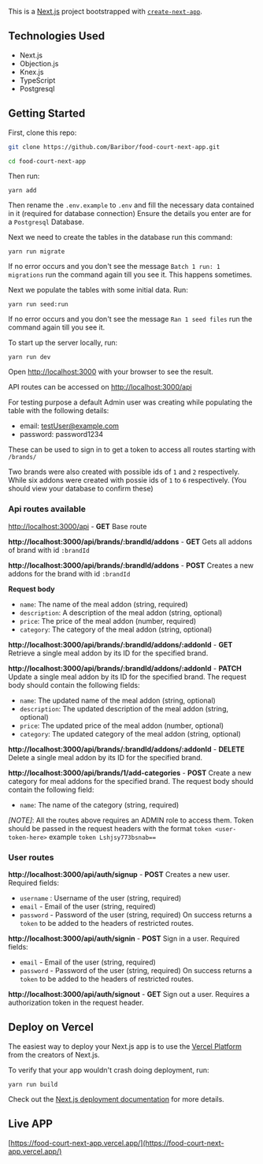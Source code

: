 This is a [Next.js](https://nextjs.org/) project bootstrapped with [`create-next-app`](https://github.com/vercel/next.js/tree/canary/packages/create-next-app).

## Technologies Used
- Next.js
- Objection.js
- Knex.js
- TypeScript
- Postgresql

## Getting Started

First, clone this repo:

```bash
git clone https://github.com/Baribor/food-court-next-app.git

cd food-court-next-app
```

Then run:
```
yarn add
```

Then rename the `.env.example` to `.env` and fill the necessary data contained in it (required for database connection)
Ensure the details you enter are for a `Postgresql` Database.

Next we need to create the tables in the database run this command:
```
yarn run migrate
```
If no error occurs and you don't see the message `Batch 1 run: 1 migrations` run the command again till you see it. This happens sometimes.

Next we populate the tables with some initial data. Run:
```
yarn run seed:run
```

If no error occurs and you don't see the message `Ran 1 seed files` run the command again till you see it.

To start up the server locally, run:
```
yarn run dev
```
Open [http://localhost:3000](http://localhost:3000) with your browser to see the result.

API routes can be accessed on [http://localhost:3000/api](http://localhost:3000/api)


For testing purpose a default Admin user was creating while populating the table with the following details:
- email: testUser@example.com
- password: password1234

These can be used to sign in to get a token to access all routes starting with `/brands/`

Two brands were also created with possible ids of `1` and `2` respectively. While six addons were created with possie ids of `1` to `6` respectively. (You should view your database to confirm these)

### Api routes available
[http://localhost:3000/api](http://localhost:3000/api) - **GET** Base route

**http://localhost:3000/api/brands/:brandId/addons** - **GET** Gets all addons of brand with id `:brandId`

**http://localhost:3000/api/brands/:brandId/addons** - **POST** Creates a new addons for the brand with id `:brandId`

**Request body**

- `name`: The name of the meal addon (string, required)
- `description`: A description of the meal addon (string, optional)
- `price`: The price of the meal addon (number, required)
- `category`: The category of the meal addon (string, optional)

**http://localhost:3000/api/brands/:brandId/addons/:addonId** - **GET** Retrieve a single meal addon by its ID for the specified brand.

**http://localhost:3000/api/brands/:brandId/addons/:addonId** - **PATCH** Update a single meal addon by its ID for the specified brand. The request body should contain the following fields:

- `name`: The updated name of the meal addon (string, optional)
- `description`: The updated description of the meal addon (string, optional)
- `price`: The updated price of the meal addon (number, optional)
- `category`: The updated category of the meal addon (string, optional)

**http://localhost:3000/api/brands/:brandId/addons/:addonId** - **DELETE** Delete a single meal addon by its ID for the specified brand.

**http://localhost:3000/api/brands/1/add-categories** - **POST** Create a new category for meal addons for the specified brand. The request body should contain the following field:
- `name`: The name of the category (string, required)


*[NOTE]*: All the routes above requires an ADMIN role to access them. Token should be passed in the request headers with the format `token <user-token-here>` example `token Lshjsy773bsnab==`

### User routes
**http://localhost:3000/api/auth/signup** - **POST** Creates a new user. Required fields:
- `username` : Username of the user (string, required)
- `email` - Email of the user (string, required)
- `password` - Password of the user (string, required)
On success returns a `token` to be added to the headers of restricted routes.

**http://localhost:3000/api/auth/signin** - **POST** Sign in a user. Required fields:
- `email` - Email of the user (string, required)
- `password` - Password of the user (string, required)
On success returns a `token` to be added to the headers of restricted routes.

**http://localhost:3000/api/auth/signout** - **GET** Sign out a user. Requires a authorization token in the request header.

## Deploy on Vercel

The easiest way to deploy your Next.js app is to use the [Vercel Platform](https://vercel.com/new?utm_medium=default-template&filter=next.js&utm_source=create-next-app&utm_campaign=create-next-app-readme) from the creators of Next.js.

To verify that your app wouldn't crash doing deployment, run:
```
yarn run build
```

Check out the [Next.js deployment documentation](https://nextjs.org/docs/deployment) for more details.

## Live APP
[https://food-court-next-app.vercel.app/](https://food-court-next-app.vercel.app/)
